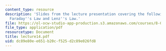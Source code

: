 ```yaml
---
content_type: resource
description: 'Slides from the lecture presentation covering the following topics:
  Faraday''s Law and Lenz''s Law.'
file: https://ol-ocw-studio-app-production.s3.amazonaws.com/courses/8-022-physics-ii-electricity-and-magnetism-fall-2004/dc89e80ee651b20cf525d2c89e026fd8_lecture14.pdf
file_type: application/pdf
resourcetype: Document
title: lecture14.pdf
uid: dc89e80e-e651-b20c-f525-d2c89e026fd8
---
```

